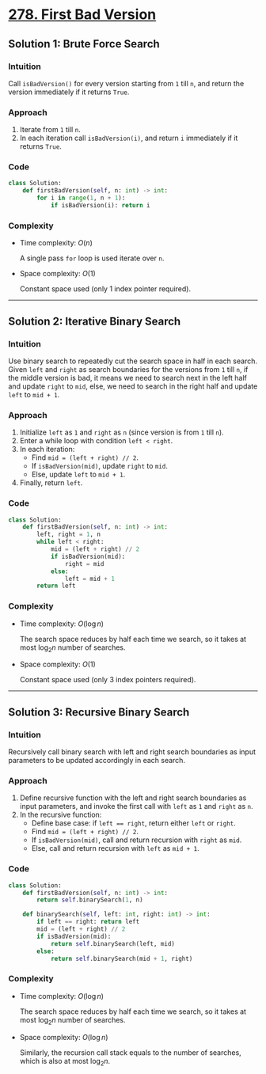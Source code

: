 # [278. First Bad Version](https://github.com/garygsw/leetcode-grind/blob/main/problems/0278.First-Bad-Version/0278.First-Bad-Version.md)

## Solution 1: Brute Force Search

### Intuition

Call `isBadVersion()` for every version starting from `1` till `n`, and return the version immediately if it returns `True`.

### Approach

1. Iterate from `1` till `n`.
1. In each iteration call `isBadVersion(i)`, and return `i` immediately if it returns `True`.

### Code

```python
class Solution:
    def firstBadVersion(self, n: int) -> int:
        for i in range(1, n + 1):
            if isBadVersion(i): return i
```

### Complexity

- Time complexity: $O(n)$

  A single pass `for` loop is used iterate over `n`.

- Space complexity: $O(1)$

  Constant space used (only 1 index pointer required).

---

## Solution 2: Iterative Binary Search

### Intuition

Use binary search to repeatedly cut the search space in half in each search. Given `left` and `right` as search boundaries for the versions from `1` till `n`, if the middle version is bad, it means we need to search next in the left half and update `right` to `mid`, else, we need to search in the right half and update `left` to `mid + 1`.

### Approach

1. Initialize `left` as `1` and `right` as `n` (since version is from `1` till `n`).
1. Enter a while loop with condition `left < right`.
1. In each iteration:
   - Find `mid = (left + right) // 2`.
   - If `isBadVersion(mid)`, update `right` to `mid`.
   - Else, update `left` to `mid + 1`.
1. Finally, return `left`.

### Code

```python
class Solution:
    def firstBadVersion(self, n: int) -> int:
        left, right = 1, n
        while left < right:
            mid = (left + right) // 2
            if isBadVersion(mid):
                right = mid
            else:
                left = mid + 1
        return left
```

### Complexity

- Time complexity: $O(\log n)$

  The search space reduces by half each time we search, so it takes at most $\log_2 n$ number of searches.

- Space complexity: $O(1)$

  Constant space used (only 3 index pointers required).

---

## Solution 3: Recursive Binary Search

### Intuition

Recursively call binary search with left and right search boundaries as input parameters to be updated accordingly in each search.

### Approach

1. Define recursive function with the left and right search boundaries as input parameters, and invoke the first call with `left` as `1` and `right` as `n`.
1. In the recursive function:
   - Define base case: if `left == right`, return either `left` or `right`.
   - Find `mid = (left + right) // 2`.
   - If `isBadVersion(mid)`, call and return recursion with `right` as `mid`.
   - Else, call and return recursion with `left` as `mid + 1`.

### Code

```python
class Solution:
    def firstBadVersion(self, n: int) -> int:
        return self.binarySearch(1, n)

    def binarySearch(self, left: int, right: int) -> int:
        if left == right: return left
        mid = (left + right) // 2
        if isBadVersion(mid):
            return self.binarySearch(left, mid)
        else:
            return self.binarySearch(mid + 1, right)
```

### Complexity

- Time complexity: $O(\log n)$

  The search space reduces by half each time we search, so it takes at most $\log_2 n$ number of searches.

- Space complexity: $O(\log n)$

  Similarly, the recursion call stack equals to the number of searches, which is also at most $\log_2 n$.

